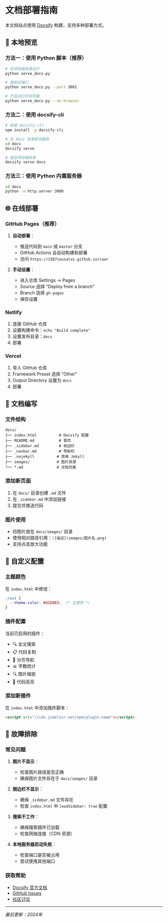 # 文档部署指南

本文档站点使用 [Docsify](https://docsify.js.org/) 构建，支持多种部署方式。

## 🚀 本地预览

### 方法一：使用 Python 脚本（推荐）

```bash
# 在项目根目录运行
python serve_docs.py

# 或指定端口
python serve_docs.py --port 3001

# 不自动打开浏览器
python serve_docs.py --no-browser
```

### 方法二：使用 docsify-cli

```bash
# 安装 docsify-cli
npm install -g docsify-cli

# 在 docs 目录启动服务
cd docs
docsify serve

# 或在项目根目录
docsify serve docs
```

### 方法三：使用 Python 内置服务器

```bash
cd docs
python -m http.server 3000
```

## 🌐 在线部署

### GitHub Pages（推荐）

1. **自动部署**：
   - 推送代码到 `main` 或 `master` 分支
   - GitHub Actions 会自动构建和部署
   - 访问 `https://1587causalai.github.io/caar`

2. **手动设置**：
   - 进入仓库 Settings → Pages
   - Source 选择 "Deploy from a branch"
   - Branch 选择 `gh-pages`
   - 保存设置

### Netlify

1. 连接 GitHub 仓库
2. 设置构建命令：`echo "Build complete"`
3. 设置发布目录：`docs`
4. 部署

### Vercel

1. 导入 GitHub 仓库
2. Framework Preset 选择 "Other"
3. Output Directory 设置为 `docs`
4. 部署

## 📝 文档编写

### 文件结构

```
docs/
├── index.html          # Docsify 配置
├── README.md           # 首页
├── _sidebar.md         # 侧边栏
├── _navbar.md          # 导航栏
├── .nojekyll          # 禁用 Jekyll
├── images/            # 图片资源
└── *.md               # 文档页面
```

### 添加新页面

1. 在 `docs/` 目录创建 `.md` 文件
2. 在 `_sidebar.md` 中添加链接
3. 提交并推送代码

### 图片使用

- 将图片放在 `docs/images/` 目录
- 使用相对路径引用：`![描述](images/图片名.png)`
- 支持点击放大功能

## 🎨 自定义配置

### 主题颜色

在 `index.html` 中修改：

```css
:root {
  --theme-color: #42b883;  /* 主题色 */
}
```

### 插件配置

当前已启用的插件：
- 🔍 全文搜索
- 📋 代码复制
- 📄 分页导航
- 📊 字数统计
- 🔍 图片缩放
- 🎨 代码高亮

### 添加新插件

在 `index.html` 中添加插件脚本：

```html
<script src="//cdn.jsdelivr.net/npm/plugin-name"></script>
```

## 🔧 故障排除

### 常见问题

1. **图片不显示**：
   - 检查图片路径是否正确
   - 确保图片文件存在于 `docs/images/` 目录

2. **侧边栏不显示**：
   - 确保 `_sidebar.md` 文件存在
   - 检查 `index.html` 中 `loadSidebar: true` 配置

3. **搜索不工作**：
   - 确保搜索插件已加载
   - 检查网络连接（CDN 资源）

4. **本地服务器启动失败**：
   - 检查端口是否被占用
   - 尝试使用其他端口

### 获取帮助

- [Docsify 官方文档](https://docsify.js.org/)
- [GitHub Issues](https://github.com/1587causalai/caar/issues)
- [社区讨论](https://github.com/docsifyjs/docsify/discussions)

---

*最后更新：2024年* 